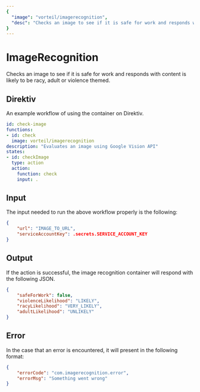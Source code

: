 ```yaml
---
{
  "image": "vorteil/imagerecognition",
  "desc": "Checks an image to see if it is safe for work and responds with content is likely to be racy, adult or violence themed."
}
---
```

# ImageRecognition

Checks an image to see if it is safe for work and responds with content is likely to be racy, adult or violence themed.

## Direktiv

An example workflow of using the container on Direktiv.

```yaml
id: check-image
functions:
- id: check
  image: vorteil/imagerecognition
description: "Evaluates an image using Google Vision API"
states:
- id: checkImage
  type: action
  action:
    function: check
    input: .
```

## Input

The input needed to run the above workflow properly is the following:

```json
{
    "url": "IMAGE_TO_URL",
    "serviceAccountKey": .secrets.SERVICE_ACCOUNT_KEY
}
```

## Output

If the action is successful, the image recognition container will respond with the following JSON.

```json
{
    "safeForWork": false,
    "violenceLikelihood": "LIKELY",
    "racyLikelihood": "VERY_LIKELY",
    "adultLikelihood": "UNLIKELY"
}
```

## Error

In the case that an error is encountered, it will present in the following format:

```json
{
    "errorCode": "com.imagerecognition.error",
    "errorMsg": "Something went wrong"
}
```